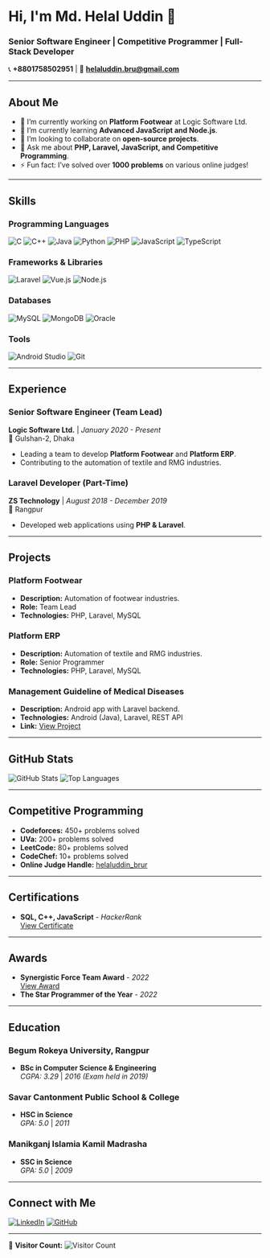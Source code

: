 # Hi, I'm Md. Helal Uddin 👋

### Senior Software Engineer | Competitive Programmer | Full-Stack Developer

📞 **+8801758502951** | 📧 **helaluddin.bru@gmail.com**

---

## About Me
- 🔭 I’m currently working on **Platform Footwear** at Logic Software Ltd.
- 🌱 I’m currently learning **Advanced JavaScript and Node.js**.
- 👯 I’m looking to collaborate on **open-source projects**.
- 💬 Ask me about **PHP, Laravel, JavaScript, and Competitive Programming**.
- ⚡ Fun fact: I’ve solved over **1000 problems** on various online judges!

---

## Skills
### Programming Languages
![C](https://img.shields.io/badge/C-00599C?style=for-the-badge&logo=c&logoColor=white)
![C++](https://img.shields.io/badge/C%2B%2B-00599C?style=for-the-badge&logo=c%2B%2B&logoColor=white)
![Java](https://img.shields.io/badge/Java-ED8B00?style=for-the-badge&logo=openjdk&logoColor=white)
![Python](https://img.shields.io/badge/Python-3776AB?style=for-the-badge&logo=python&logoColor=white)
![PHP](https://img.shields.io/badge/PHP-777BB4?style=for-the-badge&logo=php&logoColor=white)
![JavaScript](https://img.shields.io/badge/JavaScript-F7DF1E?style=for-the-badge&logo=javascript&logoColor=black)
![TypeScript](https://img.shields.io/badge/TypeScript-3178C6?style=for-the-badge&logo=typescript&logoColor=white)


### Frameworks & Libraries
![Laravel](https://img.shields.io/badge/Laravel-FF2D20?style=for-the-badge&logo=laravel&logoColor=white)
![Vue.js](https://img.shields.io/badge/Vue.js-4FC08D?style=for-the-badge&logo=vue.js&logoColor=white)
![Node.js](https://img.shields.io/badge/Node.js-339933?style=for-the-badge&logo=node.js&logoColor=white)

### Databases
![MySQL](https://img.shields.io/badge/MySQL-4479A1?style=for-the-badge&logo=mysql&logoColor=white)
![MongoDB](https://img.shields.io/badge/MongoDB-47A248?style=for-the-badge&logo=mongodb&logoColor=white)
![Oracle](https://img.shields.io/badge/Oracle-F80000?style=for-the-badge&logo=oracle&logoColor=white)

### Tools
![Android Studio](https://img.shields.io/badge/Android_Studio-3DDC84?style=for-the-badge&logo=android-studio&logoColor=white)
![Git](https://img.shields.io/badge/Git-F05032?style=for-the-badge&logo=git&logoColor=white)

---

## Experience
### Senior Software Engineer (Team Lead)
**Logic Software Ltd.** | *January 2020 - Present*  
📍 Gulshan-2, Dhaka  
- Leading a team to develop **Platform Footwear** and **Platform ERP**.
- Contributing to the automation of textile and RMG industries.

### Laravel Developer (Part-Time)
**ZS Technology** | *August 2018 - December 2019*  
📍 Rangpur  
- Developed web applications using **PHP & Laravel**.

---

## Projects
### Platform Footwear
- **Description:** Automation of footwear industries.
- **Role:** Team Lead
- **Technologies:** PHP, Laravel, MySQL

### Platform ERP
- **Description:** Automation of textile and RMG industries.
- **Role:** Senior Programmer
- **Technologies:** PHP, Laravel, MySQL

### Management Guideline of Medical Diseases
- **Description:** Android app with Laravel backend.
- **Technologies:** Android (Java), Laravel, REST API
- **Link:** [View Project](https://rb.gy/zr9ih2)

---

## GitHub Stats
![GitHub Stats](https://github-readme-stats.vercel.app/api?username=Helalbrur&show_icons=true&theme=radical)
![Top Languages](https://github-readme-stats.vercel.app/api/top-langs/?username=Helalbrur&layout=compact&theme=radical)

---

## Competitive Programming
- **Codeforces:** 450+ problems solved
- **UVa:** 200+ problems solved
- **LeetCode:** 80+ problems solved
- **CodeChef:** 10+ problems solved
- **Online Judge Handle:** [helaluddin_brur](https://example.com)

---

## Certifications
- **SQL, C++, JavaScript** - *HackerRank*  
  [View Certificate](https://rb.gy/mvj6kc)

---

## Awards
- **Synergistic Force Team Award** - *2022*  
  [View Award](https://rb.gy/3z7vcv)
- **The Star Programmer of the Year** - *2022*

---

## Education
### Begum Rokeya University, Rangpur
- **BSc in Computer Science & Engineering**  
  *CGPA: 3.29* | *2016 (Exam held in 2019)*

### Savar Cantonment Public School & College
- **HSC in Science**  
  *GPA: 5.0* | *2011*

### Manikganj Islamia Kamil Madrasha
- **SSC in Science**  
  *GPA: 5.0* | *2009*

---

## Connect with Me
[![LinkedIn](https://img.shields.io/badge/LinkedIn-0077B5?style=for-the-badge&logo=linkedin&logoColor=white)](https://linkedin.com/in/helaluddinbrur)
[![GitHub](https://img.shields.io/badge/GitHub-100000?style=for-the-badge&logo=github&logoColor=white)](https://github.com/Helalbrur)

---

👀 **Visitor Count:** ![Visitor Count](https://visitor-badge.glitch.me/badge?page_id=Helalbrur.Helalbrur)